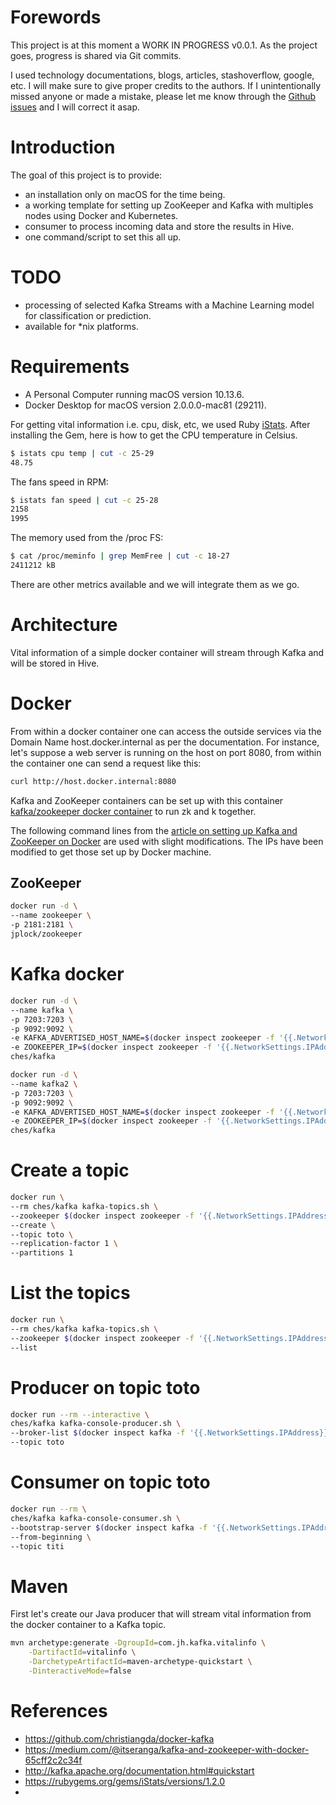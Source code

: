 # Forewords 
This project is at this moment a WORK IN PROGRESS v0.0.1. As the project goes, progress is shared via Git commits.

I used technology documentations, blogs, articles, stashoverflow, google, etc. 
I will make sure to give proper credits to the authors.
If I unintentionally missed anyone or made a mistake, please let me know through the 
[Github issues](https://github.com/itudoben/kafka_pc_vital_info/issues) and I will correct it asap. 

# Introduction
The goal of this project is to provide:
 - an installation only on macOS for the time being.
 - a working template for setting up ZooKeeper and Kafka with multiples nodes using Docker and Kubernetes.
 - consumer to process incoming data and store the results in Hive. 
 - one command/script to set this all up.

# TODO
 - processing of selected Kafka Streams with a Machine Learning model for classification or prediction.
 - available for *nix platforms.
 
# Requirements
- A Personal Computer running macOS version 10.13.6.
- Docker Desktop for macOS version 2.0.0.0-mac81 (29211). 

For getting vital information i.e. cpu, disk, etc, we used Ruby [iStats](https://rubygems.org/gems/iStats/versions/1.2.0). 
After installing the Gem, here is how to get the CPU temperature in Celsius.

```bash
$ istats cpu temp | cut -c 25-29
48.75
```

The fans speed in RPM:
```bash
$ istats fan speed | cut -c 25-28
2158
1995
```

The memory used from the /proc FS:
```bash
$ cat /proc/meminfo | grep MemFree | cut -c 18-27
2411212 kB
```

There are other metrics available and we will integrate them as we go.

# Architecture
Vital information of a simple docker container will stream through Kafka and will be stored in Hive.

# Docker
From within a docker container one can access the outside services via the Domain Name host.docker.internal 
as per the documentation.
For instance, let's suppose a web server is running on the host on port 8080, from within the container 
one can send a request like this:
```bash
curl http://host.docker.internal:8080
```

Kafka and ZooKeeper containers can be set up with this container 
[kafka/zookeeper docker container](https://github.com/christiangda/docker-kafka) to run zk and k together.

The following command lines from the 
[article on setting up Kafka and ZooKeeper on Docker](https://link.medium.com/wKgcaLFgnS) are used with slight modifications.
The IPs have been modified to get those set up by Docker machine. 

## ZooKeeper
```bash
docker run -d \
--name zookeeper \
-p 2181:2181 \
jplock/zookeeper
```

# Kafka docker
```bash
docker run -d \
--name kafka \
-p 7203:7203 \
-p 9092:9092 \
-e KAFKA_ADVERTISED_HOST_NAME=$(docker inspect zookeeper -f '{{.NetworkSettings.Gateway}}') \
-e ZOOKEEPER_IP=$(docker inspect zookeeper -f '{{.NetworkSettings.IPAddress}}') \
ches/kafka
```

```bash
docker run -d \
--name kafka2 \
-p 7203:7203 \
-p 9092:9092 \
-e KAFKA_ADVERTISED_HOST_NAME=$(docker inspect zookeeper -f '{{.NetworkSettings.Gateway}}') \
-e ZOOKEEPER_IP=$(docker inspect zookeeper -f '{{.NetworkSettings.IPAddress}}') \
ches/kafka
```

# Create a topic
```bash
docker run \
--rm ches/kafka kafka-topics.sh \
--zookeeper $(docker inspect zookeeper -f '{{.NetworkSettings.IPAddress}}'):2181 \
--create \
--topic toto \
--replication-factor 1 \
--partitions 1
```

# List the topics
```bash
docker run \
--rm ches/kafka kafka-topics.sh \
--zookeeper $(docker inspect zookeeper -f '{{.NetworkSettings.IPAddress}}'):2181 \
--list
```

# Producer on topic toto
```bash
docker run --rm --interactive \
ches/kafka kafka-console-producer.sh \
--broker-list $(docker inspect kafka -f '{{.NetworkSettings.IPAddress}}'):9092 \
--topic toto
```

# Consumer on topic toto
```bash
docker run --rm \
ches/kafka kafka-console-consumer.sh \
--bootstrap-server $(docker inspect kafka -f '{{.NetworkSettings.IPAddress}}'):9092 \
--from-beginning \
--topic titi
```

# Maven
First let's create our Java producer that will stream vital information from the docker container to a Kafka topic.

```bash
mvn archetype:generate -DgroupId=com.jh.kafka.vitalinfo \
    -DartifactId=vitalinfo \
    -DarchetypeArtifactId=maven-archetype-quickstart \
    -DinteractiveMode=false
```

# References
- https://github.com/christiangda/docker-kafka
- https://medium.com/@itseranga/kafka-and-zookeeper-with-docker-65cff2c2c34f
- http://kafka.apache.org/documentation.html#quickstart
- https://rubygems.org/gems/iStats/versions/1.2.0
- 
  